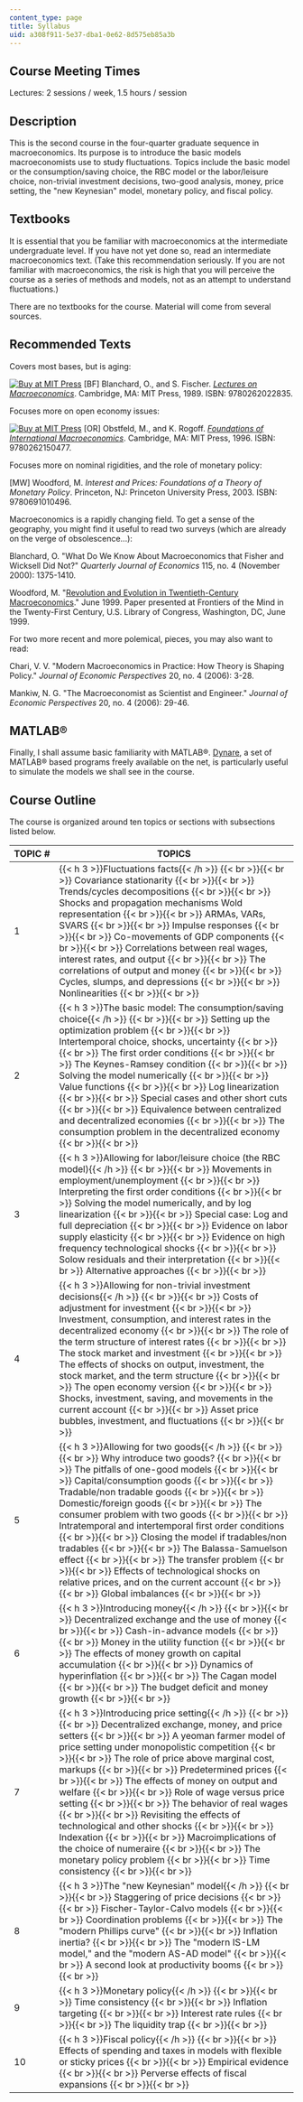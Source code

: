 ```yaml
---
content_type: page
title: Syllabus
uid: a308f911-5e37-dba1-0e62-8d575eb85a3b
---
```


Course Meeting Times
--------------------

Lectures: 2 sessions / week, 1.5 hours / session

Description
-----------

This is the second course in the four-quarter graduate sequence in macroeconomics. Its purpose is to introduce the basic models macroeconomists use to study fluctuations. Topics include the basic model or the consumption/saving choice, the RBC model or the labor/leisure choice, non-trivial investment decisions, two-good analysis, money, price setting, the "new Keynesian" model, monetary policy, and fiscal policy.

Textbooks
---------

It is essential that you be familiar with macroeconomics at the intermediate undergraduate level. If you have not yet done so, read an intermediate macroeconomics text. (Take this recommendation seriously. If you are not familiar with macroeconomics, the risk is high that you will perceive the course as a series of methods and models, not as an attempt to understand fluctuations.)

There are no textbooks for the course. Material will come from several sources.

Recommended Texts
-----------------

Covers most bases, but is aging:

[![Buy at MIT Press](/images/mp_logo.gif)](https://mitpress.mit.edu/9780262022835) \[BF\] Blanchard, O., and S. Fischer. [_Lectures on Macroeconomics_](https://mitpress.mit.edu/9780262022835). Cambridge, MA: MIT Press, 1989. ISBN: 9780262022835.

Focuses more on open economy issues:

[![Buy at MIT Press](/images/mp_logo.gif)](https://mitpress.mit.edu/9780262150477) \[OR\] Obstfeld, M., and K. Rogoff. [_Foundations of International Macroeconomics_](https://mitpress.mit.edu/9780262150477). Cambridge, MA: MIT Press, 1996. ISBN: 9780262150477.

Focuses more on nominal rigidities, and the role of monetary policy:

\[MW\] Woodford, M. _Interest and Prices: Foundations of a Theory of Monetary Policy_. Princeton, NJ: Princeton University Press, 2003. ISBN: 9780691010496.

Macroeconomics is a rapidly changing field. To get a sense of the geography, you might find it useful to read two surveys (which are already on the verge of obsolescence...):

Blanchard, O. "What Do We Know About Macroeconomics that Fisher and Wicksell Did Not?" _Quarterly Journal of Economics_ 115, no. 4 (November 2000): 1375-1410.

Woodford, M. "[Revolution and Evolution in Twentieth-Century Macroeconomics](http://www.columbia.edu/~mw2230/)." June 1999. Paper presented at Frontiers of the Mind in the Twenty-First Century, U.S. Library of Congress, Washington, DC, June 1999.

For two more recent and more polemical, pieces, you may also want to read:

Chari, V. V. "Modern Macroeconomics in Practice: How Theory is Shaping Policy." _Journal of Economic Perspectives_ 20, no. 4 (2006): 3-28.

Mankiw, N. G. "The Macroeconomist as Scientist and Engineer." _Journal of Economic Perspectives_ 20, no. 4 (2006): 29-46.

MATLAB®
-------

Finally, I shall assume basic familiarity with MATLAB®. [Dynare](https://www.dynare.org/), a set of MATLAB® based programs freely available on the net, is particularly useful to simulate the models we shall see in the course.

Course Outline
--------------

The course is organized around ten topics or sections with subsections listed below.

| TOPIC # | TOPICS |
| --- | --- |
| 1 | {{< h 3 >}}Fluctuations facts{{< /h >}} {{< br >}}{{< br >}} Covariance stationarity {{< br >}}{{< br >}} Trends/cycles decompositions {{< br >}}{{< br >}} Shocks and propagation mechanisms Wold representation {{< br >}}{{< br >}} ARMAs, VARs, SVARS {{< br >}}{{< br >}} Impulse responses {{< br >}}{{< br >}} Co-movements of GDP components {{< br >}}{{< br >}} Correlations between real wages, interest rates, and output {{< br >}}{{< br >}} The correlations of output and money {{< br >}}{{< br >}} Cycles, slumps, and depressions {{< br >}}{{< br >}} Nonlinearities {{< br >}}{{< br >}}  |
| 2 | {{< h 3 >}}The basic model: The consumption/saving choice{{< /h >}} {{< br >}}{{< br >}} Setting up the optimization problem {{< br >}}{{< br >}} Intertemporal choice, shocks, uncertainty {{< br >}}{{< br >}} The first order conditions {{< br >}}{{< br >}} The Keynes-Ramsey condition {{< br >}}{{< br >}} Solving the model numerically {{< br >}}{{< br >}} Value functions {{< br >}}{{< br >}} Log linearization {{< br >}}{{< br >}} Special cases and other short cuts {{< br >}}{{< br >}} Equivalence between centralized and decentralized economies {{< br >}}{{< br >}} The consumption problem in the decentralized economy {{< br >}}{{< br >}}  |
| 3 | {{< h 3 >}}Allowing for labor/leisure choice (the RBC model){{< /h >}} {{< br >}}{{< br >}} Movements in employment/unemployment {{< br >}}{{< br >}} Interpreting the first order conditions {{< br >}}{{< br >}} Solving the model numerically, and by log linearization {{< br >}}{{< br >}} Special case: Log and full depreciation {{< br >}}{{< br >}} Evidence on labor supply elasticity {{< br >}}{{< br >}} Evidence on high frequency technological shocks {{< br >}}{{< br >}} Solow residuals and their interpretation {{< br >}}{{< br >}} Alternative approaches {{< br >}}{{< br >}}  |
| 4 | {{< h 3 >}}Allowing for non-trivial investment decisions{{< /h >}} {{< br >}}{{< br >}} Costs of adjustment for investment {{< br >}}{{< br >}} Investment, consumption, and interest rates in the decentralized economy {{< br >}}{{< br >}} The role of the term structure of interest rates {{< br >}}{{< br >}} The stock market and investment {{< br >}}{{< br >}} The effects of shocks on output, investment, the stock market, and the term structure {{< br >}}{{< br >}} The open economy version {{< br >}}{{< br >}} Shocks, investment, saving, and movements in the current account {{< br >}}{{< br >}} Asset price bubbles, investment, and fluctuations {{< br >}}{{< br >}}  |
| 5 | {{< h 3 >}}Allowing for two goods{{< /h >}} {{< br >}}{{< br >}} Why introduce two goods? {{< br >}}{{< br >}} The pitfalls of one-good models {{< br >}}{{< br >}} Capital/consumption goods {{< br >}}{{< br >}} Tradable/non tradable goods {{< br >}}{{< br >}} Domestic/foreign goods {{< br >}}{{< br >}} The consumer problem with two goods {{< br >}}{{< br >}} Intratemporal and intertemporal first order conditions {{< br >}}{{< br >}} Closing the model if tradables/non tradables {{< br >}}{{< br >}} The Balassa-Samuelson effect {{< br >}}{{< br >}} The transfer problem {{< br >}}{{< br >}} Effects of technological shocks on relative prices, and on the current account {{< br >}}{{< br >}} Global imbalances {{< br >}}{{< br >}}  |
| 6 | {{< h 3 >}}Introducing money{{< /h >}} {{< br >}}{{< br >}} Decentralized exchange and the use of money {{< br >}}{{< br >}} Cash-in-advance models {{< br >}}{{< br >}} Money in the utility function {{< br >}}{{< br >}} The effects of money growth on capital accumulation {{< br >}}{{< br >}} Dynamics of hyperinflation {{< br >}}{{< br >}} The Cagan model {{< br >}}{{< br >}} The budget deficit and money growth {{< br >}}{{< br >}}  |
| 7 | {{< h 3 >}}Introducing price setting{{< /h >}} {{< br >}}{{< br >}} Decentralized exchange, money, and price setters {{< br >}}{{< br >}} A yeoman farmer model of price setting under monopolistic competition {{< br >}}{{< br >}} The role of price above marginal cost, markups {{< br >}}{{< br >}} Predetermined prices {{< br >}}{{< br >}} The effects of money on output and welfare {{< br >}}{{< br >}} Role of wage versus price setting {{< br >}}{{< br >}} The behavior of real wages {{< br >}}{{< br >}} Revisiting the effects of technological and other shocks {{< br >}}{{< br >}} Indexation {{< br >}}{{< br >}} Macroimplications of the choice of numeraire {{< br >}}{{< br >}} The monetary policy problem {{< br >}}{{< br >}} Time consistency {{< br >}}{{< br >}}  |
| 8 | {{< h 3 >}}The "new Keynesian" model{{< /h >}} {{< br >}}{{< br >}} Staggering of price decisions {{< br >}}{{< br >}} Fischer-Taylor-Calvo models {{< br >}}{{< br >}} Coordination problems {{< br >}}{{< br >}} The "modern Phillips curve" {{< br >}}{{< br >}} Inflation inertia? {{< br >}}{{< br >}} The "modern IS-LM model," and the "modern AS-AD model" {{< br >}}{{< br >}} A second look at productivity booms {{< br >}}{{< br >}}  |
| 9 | {{< h 3 >}}Monetary policy{{< /h >}} {{< br >}}{{< br >}} Time consistency {{< br >}}{{< br >}} Inflation targeting {{< br >}}{{< br >}} Interest rate rules {{< br >}}{{< br >}} The liquidity trap {{< br >}}{{< br >}}  |
| 10 | {{< h 3 >}}Fiscal policy{{< /h >}} {{< br >}}{{< br >}} Effects of spending and taxes in models with flexible or sticky prices {{< br >}}{{< br >}} Empirical evidence {{< br >}}{{< br >}} Perverse effects of fiscal expansions {{< br >}}{{< br >}}